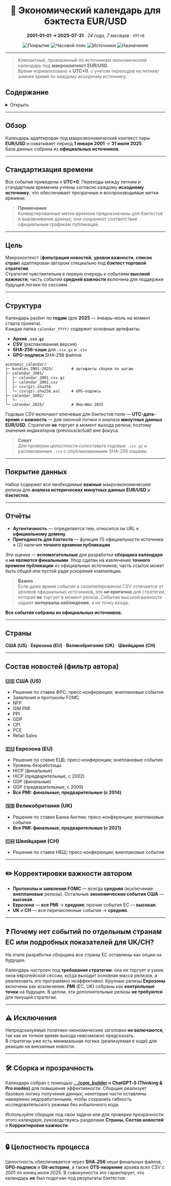 <h1 align="center">📅 Экономический календарь для бэктеста EUR/USD</h1>
<p align="center"><strong>2001-01-01 → 2025-07-31</strong> · <em>24 года, 7 месяцев</em> · <code>UTC+0</code></p>
<p align="center">
  <img alt="Покрытие" src="https://img.shields.io/badge/Coverage-2001%E2%80%932025-blue">
  <img alt="Часовой пояс" src="https://img.shields.io/badge/Time%20Zone-UTC%2B0-black">
  <img alt="Источники" src="https://img.shields.io/badge/Sources-Official%20only-brightgreen">
  <img alt="Назначение" src="https://img.shields.io/badge/Use%20case-Backtesting-orange">
</p>

---

> Компактный, проверенный по источникам экономический календарь под **макроконтекст EUR/USD**.  
> Время нормализовано к **UTC+0**, с учетом переходов на летнее/зимнее время по каждому исходному источнику.

## Содержание
<details>
<summary>Открыть</summary>

- [Обзор](#обзор)
- [Стандартизация времени](#стандартизация-времени)
- [Цель](#цель)
- [Структура](#структура)
- [Покрытие данных](#покрытие-данных)
- [Отчёты](#отчёты)
- [Страны](#страны)
- [Состав новостей](#состав-новостей-фильтр-автора)
  - [США](#-сша-us)
  - [Еврозона](#-еврозона-eu)
  - [Великобритания](#-великобритания-uk)
  - [Швейцария](#-швейцария-ch)
- [Корректировки важности автором](#-корректировки-важности-автором)
- [FAQ — почему отсутствуют некоторые страны/индикаторы?](#-почему-нет-событий-по-отдельным-странам-ес-или-подробных-показателей-для-ukch)
- [Исключения](#-исключения)
- [Сборка и прозрачность](#-сборка-и-прозрачность)
- [Целостность процесса](#-целостность-процесса)
</details>

---

## Обзор

Календарь адаптирован под макроэкономический контекст пары **EUR/USD** и охватывает период **1 января 2001** → **31 июля 2025**.  
База данных собрана из **официальных источников**.

---

## Стандартизация времени

Все события приведены к **UTC+0**. Переходы между летним и стандартным временем учтены согласно каждому **исходному источнику**, что обеспечивает прозрачные и воспроизводимые метки времени.

> **Примечание**  
> Конвертированные метки времени предназначены для бэктестов и выравнивания данных; они сохраняют соответствие официальным графикам публикаций.

---

## Цель

Макроконтекст (**фильтрация новостей**, **уровни важности**, **список стран**) адаптирован автором специально под **бэктест торговой стратегии**.  
Стратегия чувствительна в первую очередь к событиям **высокой важности**; часть событий **средней важности** включена для поддержки будущей логики по сессиям.

---

## Структура

Календарь разбит по **годам** (для **2025** — январь–июль на момент старта проекта).  
Каждая папка `calendar_YYYY/` содержит основные артефакты:

- **Архив `.csv.gz`**  
- **CSV** (распакованная версия)  
- **SHA-256-хэши** для `.csv.gz` и `.csv`  
- **GPG-подписи** SHA-256 файлов

```text
economic_calendar/
├─ bundles_2001-2025/        # артефакты сборки по шагам
├─ calendar_2001/
│  ├─ calendar_2001.csv.gz
│  ├─ calendar_2001.csv
│  ├─ csv(gz).sha256
│  └─ csv(gz).sha256.asc     # GPG-подпись 
├─ calendar_2002/
│  └─ ...
└─ calendar_2025/            # Янв–Июл 2025
```

Годовые CSV включают ключевые для бэктестов поля — **UTC-дата-время** и **важность** — для оконной логики и анализа **минутных данных EUR/USD**. Стратегия **не** торгует в момент выхода релиза; поэтому значения индикаторов (previous/actual) вне фокуса.

> **Совет**  
> Для проверки целостности сопоставьте годовые `.csv.gz` и распакованные `.csv` с опубликованными SHA-256 хэшами.

---

## Покрытие данных

Набор содержит все необходимые **важные** макроэкономические релизы для **анализа исторических минутных данных EUR/USD** и **бэктестов**.

---

## Отчёты

- **Аутентичность** — определяется тем, относится ли URL к **официальному домену**.  
- **Пригодность для бэктеста** — функция (1) официальности источника и (2) наличия **точного времени публикации**.

Эти оценки — **вспомогательные** для разработки **сборщика календаря** и **не являются финальными**. Упор сделан на извлечение **точного времени публикации** из официальных источников; часть ссылок может быть общей или пустой ради ускорения компиляции.

> **Важно**  
> Если даже время события в скомпилированом CSV отличается от архивов официальных источников, это **не критично** для стратегии, которая **не** торгует в момент релиза. События высокой важности задают **интервалы наблюдения**, а не точку входа.

**Все события собраны из официальных источников.**

---

## Страны

**США (US)** · **Еврозона (EU)** · **Великобритания (UK)** · **Швейцария (CH)**

---

## Состав новостей (фильтр автора)

### 🇺🇸 США (US)

- Решение по ставке ФРС; пресс‑конференции; внеплановые события  
- Заявления и протоколы FOMC  
- NFP  
- ISM PMI  
- PPI  
- GDP  
- CPI  
- PCE  
- Retail Sales

### 🇪🇺 Еврозона (EU)

- Решение по ставке ЕЦБ; пресс‑конференции; внеплановые события  
- Уровень безработицы  
- HICP (финальные)  
- HICP (предварительные, с 2002)  
- GDP (финальные)  
- GDP (предварительные, с 2009)  
- **Все PMI: финальные; предварительные (с 2014)**

### 🇬🇧 Великобритания (UK)

- Решение по ставке Банка Англии; пресс‑конференции; внеплановые события  
- **Все PMI: финальные; предварительные (с 2021)**

### 🇨🇭 Швейцария (CH)

- Решение по ставке НБШ; пресс‑конференции; внеплановые события

---

## ✏️ Корректировки важности автором

- **Протоколы и заявления FOMC** — всегда **средняя** (исключение: **внеплановые** релизы). Остальные **экономические события США** — **высокая**.  
- **Еврозона** — **все PMI** → **средняя**; прочие события ЕС — **высокая**.  
- **UK** и **CH** — все перечисленные события → **средняя**.

---

## ❓ Почему нет событий по отдельным странам ЕС или подробных показателей для UK/CH?

На этапе разработки сборщика все страны ЕС оставлены как опции на будущее.

Календарь настроен под **требования стратегии**: она не торгует в узкие окна европейской сессии, когда выходит основная масса релизов, а реализовать это программно неэффективно. Крупные релизы **Еврозоны** включены как исключения. **PMI** (ЕС, UK) собраны как **контрольные точки** на будущее. В целом, эти дополнительные релизы **не требуются** для текущей стратегии.

---

## ⚠️ Исключения

Непредсказуемые политико‑экономические заголовки **не включаются**, так как их точное время выхода невозможно предсказать.  
В стратегии уже есть минимальная логика (реализуемая в коде) для реакции на внезапные новости.

---

## 🛠 Сборка и прозрачность

Календарь собран с помощью **[…/core_builder](https://github.com/rleydev/euro-macromechanica-backtest/tree/master/economic_calendar/core_builder)** и **ChatGPT‑5 (Thinking & Pro modes)** для повышения эффективности. Сборщик реализует базовую логику получения данных; некоторые части оставлены намеренно недоработанными, чтобы сохранить гибкость исследовательского режима без избыточного кода.

Используйте сборщик под свои задачи или для проверки прозрачности этого календаря, руководствуясь разделами **Страны**, **Состав новостей** и **Корректировки важности**.

---

## 🔒 Целостность процесса

Целостность обеспечивается через **SHA‑256** хеши финальных файлов, **GPG‑подписи** и **Git‑историю**, а также **OTS‑якорение** архива всех CSV с 2001 по конец июля 2025. В совокупности это гарантирует, что календарь **не** был подогнан под результаты бэктестов.
